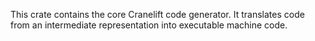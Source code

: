 This crate contains the core Cranelift code generator. It translates code from
an intermediate representation into executable machine code.
